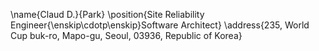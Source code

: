 \name{Claud D.}{Park}
\position{Site Reliability Engineer{\enskip\cdotp\enskip}Software Architect}
\address{235, World Cup buk-ro, Mapo-gu, Seoul, 03936, Republic of Korea}
